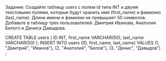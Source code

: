 Задание:
Создайте таблицу users с полем id типа INT и двумя текстовыми полями, которые будут хранить имя (first_name) и фамилию (last_name). Длина имени и фамилии не превышает 50 символов.
Добавьте в таблицу трех пользователей: Дмитрия Иванова, Анатолия Белого и Дениса Давыдова.

CREATE TABLE users (
ID INT, first_name VARCHAR(50), last_name VARCHAR(50)
);
INSERT INTO users (ID, first_name, last_name) VALUES
 (1, "Дмитрий", "Иванов"),
 (2, "Анатолий", "Белов"),
 (3, "Денис", "Давыдов")
 ;
